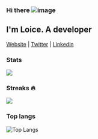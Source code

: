 ### Hi there  ![image](https://github.com/psntloice/psntloice/assets/103282006/67e95ddc-cbba-44e6-97aa-ccb2a238cdfc)

  ## I'm Loice. A developer

[Website](https://psntloice.github.io/Portfolio/) |
[Twitter](https://twitter.com/LoiceKm) |
[Linkedin](https://www.linkedin.com/in/loice-kamau-64011027a/)

### Stats

![](https://github-readme-stats.vercel.app/api?username=psntloice&count_private=true&show_icons=true&theme=nightowl&hide_border=True)
<br>

### Streaks :fire:
![](https://github-readme-streak-stats.herokuapp.com/?user=psntloice&theme=nightowl)


### Top langs

![Top Langs](https://github-readme-stats.vercel.app/api/top-langs/?username=psntloice&layout=compact&theme=nightowl)




